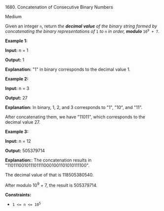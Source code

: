 1680\. Concatenation of Consecutive Binary Numbers

Medium

Given an integer `n`, return _the **decimal value** of the binary string formed by concatenating the binary representations of_ `1` _to_ `n` _in order, **modulo**_ <code>10<sup>9</sup> + 7</code>.

**Example 1:**

**Input:** n = 1

**Output:** 1

**Explanation:** "1" in binary corresponds to the decimal value 1.

**Example 2:**

**Input:** n = 3

**Output:** 27

**Explanation:** In binary, 1, 2, and 3 corresponds to "1", "10", and "11".

After concatenating them, we have "11011", which corresponds to the decimal value 27.

**Example 3:**

**Input:** n = 12

**Output:** 505379714

**Explanation:**: The concatenation results in "1101110010111011110001001101010111100".

The decimal value of that is 118505380540.

After modulo 10<sup>9</sup> + 7, the result is 505379714.

**Constraints:**

*   <code>1 <= n <= 10<sup>5</sup></code>